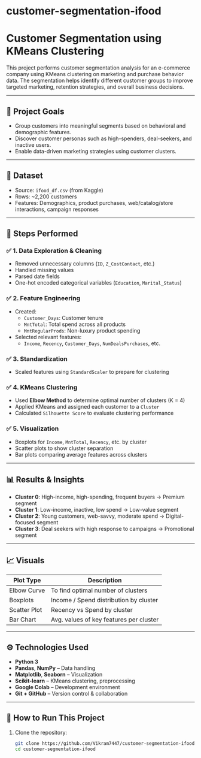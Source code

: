 # customer-segmentation-ifood
# Customer Segmentation using KMeans Clustering

This project performs customer segmentation analysis for an e-commerce company using KMeans clustering on marketing and purchase behavior data. The segmentation helps identify different customer groups to improve targeted marketing, retention strategies, and overall business decisions.

---

## 📌 Project Goals

- Group customers into meaningful segments based on behavioral and demographic features.
- Discover customer personas such as high-spenders, deal-seekers, and inactive users.
- Enable data-driven marketing strategies using customer clusters.

---

## 📁 Dataset

- Source: `ifood_df.csv` (from Kaggle)
- Rows: ~2,200 customers
- Features: Demographics, product purchases, web/catalog/store interactions, campaign responses

---

## 🧪 Steps Performed

### ✅ 1. **Data Exploration & Cleaning**
- Removed unnecessary columns (`ID`, `Z_CostContact`, etc.)
- Handled missing values
- Parsed date fields
- One-hot encoded categorical variables (`Education`, `Marital_Status`)

### ✅ 2. **Feature Engineering**
- Created:
  - `Customer_Days`: Customer tenure
  - `MntTotal`: Total spend across all products
  - `MntRegularProds`: Non-luxury product spending
- Selected relevant features:
  - `Income`, `Recency`, `Customer_Days`, `NumDealsPurchases`, etc.

### ✅ 3. **Standardization**
- Scaled features using `StandardScaler` to prepare for clustering

### ✅ 4. **KMeans Clustering**
- Used **Elbow Method** to determine optimal number of clusters (K = 4)
- Applied KMeans and assigned each customer to a `Cluster`
- Calculated `Silhouette Score` to evaluate clustering performance

### ✅ 5. **Visualization**
- Boxplots for `Income`, `MntTotal`, `Recency`, etc. by cluster
- Scatter plots to show cluster separation
- Bar plots comparing average features across clusters

---

## 📊 Results & Insights

- **Cluster 0**: High-income, high-spending, frequent buyers → Premium segment
- **Cluster 1**: Low-income, inactive, low spend → Low-value segment
- **Cluster 2**: Young customers, web-savvy, moderate spend → Digital-focused segment
- **Cluster 3**: Deal seekers with high response to campaigns → Promotional segment

---

## 📈 Visuals

| Plot Type         | Description                        |
|------------------|------------------------------------|
| Elbow Curve       | To find optimal number of clusters |
| Boxplots          | Income / Spend distribution by cluster |
| Scatter Plot      | Recency vs Spend by cluster        |
| Bar Chart         | Avg. values of key features per cluster |

---

## ⚙️ Technologies Used

- **Python 3**
- **Pandas**, **NumPy** – Data handling
- **Matplotlib**, **Seaborn** – Visualization
- **Scikit-learn** – KMeans clustering, preprocessing
- **Google Colab** – Development environment
- **Git + GitHub** – Version control & collaboration

---

## 🚀 How to Run This Project

1. Clone the repository:
   ```bash
   git clone https://github.com/Vikram7447/customer-segmentation-ifood.git 
   cd customer-segmentation-ifood

